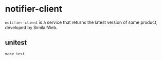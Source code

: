 # notifier-client

`notifier-client` is a service that returns the latest version of some product, developed by SimilarWeb. 

## unitest
```
make test
```
